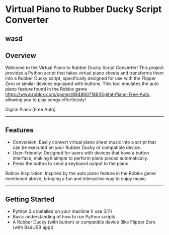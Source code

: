 # Virtual Piano to Rubber Ducky Script Converter

wasd
------------------------------------------------
Overview
--------
Welcome to the Virtual Piano to Rubber Ducky Script Converter! This project provides a Python script that takes virtual piano sheets and transforms them into a Rubber Ducky script, specifically designed for use with the Flipper Zero or similar devices equipped with buttons. This tool emulates the auto piano feature found in the Roblox game https://www.roblox.com/games/8848607186/Digital-Piano-Free-Auto, allowing you to play songs effortlessly!

 Digital Piano [Free Auto]

--------
Features
--------
- Conversion: Easily convert virtual piano sheet music into a script that can be executed on your Rubber Ducky or compatible device.
- User-Friendly: Designed for users with devices that have a button interface, making it simple to perform piano pieces automatically.
- Press the button to send a keyboard output to the piano.

Roblox Inspiration: Inspired by the auto piano feature in the Roblox game mentioned above, bringing a fun and interactive way to enjoy music.

---------------
Getting Started
---------------
- Python 3.x installed on your machine (I use 3.11)
- Basic understanding of how to run Python scripts
- A Rubber Ducky (with button) or compatible device (like Flipper Zero (with BadUSB app))
